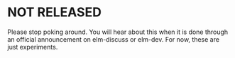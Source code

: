 # NOT RELEASED

Please stop poking around. You will hear about this when it is done through an official announcement on elm-discuss or elm-dev. For now, these are just experiments.

